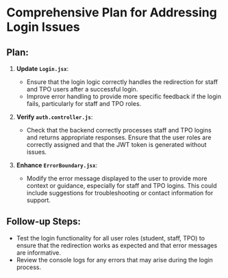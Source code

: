 # Comprehensive Plan for Addressing Login Issues

## Plan:

1. **Update `Login.jsx`**:
   - Ensure that the login logic correctly handles the redirection for staff and TPO users after a successful login.
   - Improve error handling to provide more specific feedback if the login fails, particularly for staff and TPO roles.

2. **Verify `auth.controller.js`**:
   - Check that the backend correctly processes staff and TPO logins and returns appropriate responses. Ensure that the user roles are correctly assigned and that the JWT token is generated without issues.

3. **Enhance `ErrorBoundary.jsx`**:
   - Modify the error message displayed to the user to provide more context or guidance, especially for staff and TPO logins. This could include suggestions for troubleshooting or contact information for support.

## Follow-up Steps:
- Test the login functionality for all user roles (student, staff, TPO) to ensure that the redirection works as expected and that error messages are informative.
- Review the console logs for any errors that may arise during the login process.

